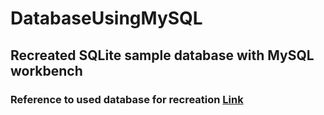 # DatabaseUsingMySQL
## Recreated SQLite sample database with MySQL workbench
### Reference to used database for recreation [Link](https://www.sqlitetutorial.net/sqlite-sample-database/)
